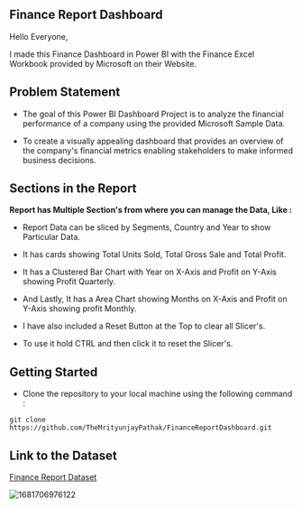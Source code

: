 ## Finance Report Dashboard

Hello Everyone,

I made this Finance Dashboard in Power BI with the Finance Excel Workbook provided by Microsoft on their Website.

## Problem Statement

- The goal of this Power BI Dashboard Project is to analyze the financial performance of a company using the provided Microsoft Sample Data.

- To create a visually appealing dashboard that provides an overview of the company's financial metrics enabling stakeholders to make informed business decisions.

## Sections in the Report

**Report has Multiple Section's from where you can manage the Data, Like :**

- Report Data can be sliced by Segments, Country and Year to show Particular Data.

- It has cards showing Total Units Sold, Total Gross Sale and Total Profit.

- It has a Clustered Bar Chart with Year on X-Axis and Profit on Y-Axis showing Profit Quarterly.

- And Lastly, It has a Area Chart showing Months on X-Axis and Profit on Y-Axis showing profit Monthly.

- I have also included a Reset Button at the Top to clear all Slicer's.

- To use it hold CTRL and then click it to reset the Slicer's.

## Getting Started

- Clone the repository to your local machine using the following command :
```
git clone https://github.com/TheMrityunjayPathak/FinanceReportDashboard.git
```

## Link to the Dataset
[Finance Report Dataset](https://github.com/TheMrityunjayPathak/FinanceReportDashboard/blob/main/financial_data.csv)

![1681706976122](https://github.com/TheMrityunjayPathak/FinanceReportDashboard/assets/123563634/3bf0ea5e-1d2f-4062-9c21-d11682c66eb3)
